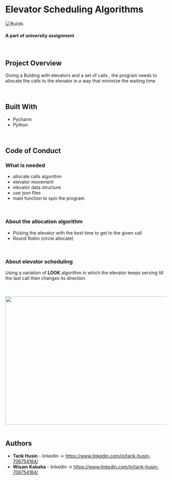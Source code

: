 # **Elevator Scheduling Algorithms**
![Builds](https://github.com/project-chip/connectedhomeip/workflows/Builds/badge.svg)
#### A part of university assignment 


</br>



## Project Overview
Giving a Bulding with elevators and a set of calls , the program needs to allocate the calls to the elevator in a way that minimize the waiting time

</br>





## Built With

* Pycharm 
* Python

</br>



## Code of Conduct

### What is needed 
- allocate calls algorithm 
- elevator movement
- elevator data structure 
- use json files 
- main function to spin the program 

</br>

### About the allocation algorithm
- Picking the elevator with the best time to get to the given call 
- Round Robin (circle allocate)

</br>

### About elevator scheduling
Using a variation of **LOOK** algorithm in which the elevator keeps serving till the last call then changes its direction 



</br>
</br>
<img src="https://www.engineering.columbia.edu/files/seas/styles/816x460/public/content/cs_image/2021/05/newtemplate.jpg?itok=PMitgeiw" width="600" height="400" />


</br>
</br>

## Authors

* **Tarik Husin**  - linkedin -> https://www.linkedin.com/in/tarik-husin-706754184/
* **Wisam Kabaha**  - linkedin -> https://www.linkedin.com/in/tarik-husin-706754184/

